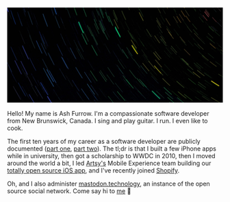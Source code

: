 ![Photo of a trail of stars, which has been colourized to resemble a rainbow](https://github.com/ashfurrow/ashfurrow/blob/main/background.jpg)

Hello! My name is Ash Furrow. I'm a compassionate software developer from New Brunswick, Canada. I sing and play guitar. I run. I even like to cook.

The first ten years of my career as a software developer are publicly documented ([part one](https://ashfurrow.com/blog/5-years-of-ios/), [part two](https://ashfurrow.com/blog/5-more-years-of-building-software/)). The tl;dr is that I built a few iPhone apps while in university, then got a scholarship to WWDC in 2010, then I moved around the world a bit, I led [Artsy's](https://www.artsy.net) Mobile Experience team building our [totally open source iOS app](https://github.com/artsy/eigen), and I've recently joined [Shopify](https://shopify.engineering/).

Oh, and I also administer [mastodon.technology](https://mastodon.technology/), an instance of the open source social network. Come say hi to <a href="https://mastodon.technology/@ashfurrow" rel="me">me</a> :wave:
